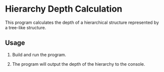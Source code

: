 # Hierarchy Depth Calculation

This program calculates the depth of a hierarchical structure represented by a tree-like structure.

## Usage

1. Build and run the program.

2. The program will output the depth of the hierarchy to the console.